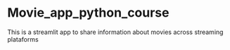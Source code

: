 # Movie_app_python_course
This is a streamlit app to share information about movies across streaming plataforms
